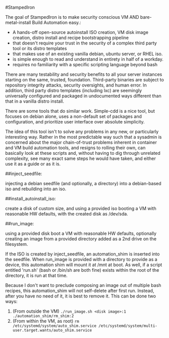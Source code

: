 #StampedIron

The goal of StampedIron is to make security conscious VM AND bare-metal-install Build Automation easy.:

 * A hands-off open-source autoinstall ISO creation, VM disk image creation, distro install and recipe bootstrapping pipeline
 * that doesn't require your trust in the security of a complex third party tool or its distro templates
 * that makes use of an existing vanilla debian, ubuntu server, or RHEL iso.
 * is simple enough to read and understand in entirety in half of a workday.
 * requires no familiarity with a specific scripting language beyond bash

  There are many testability and security benefits to all your server instances starting on the same, trusted, foundation. Third-party binaries are subject to repository integrity attacks, security oversights, and human error. In addition, third party distro templates (including lxc) are seemingly universally configured and packaged in undocumented ways different than that in a vanilla distro install. 

  There are some tools that do similar work. Simple-cdd is a nice tool, but focuses on debian alone, uses a non-default set of packages and configuration, and prioritize user interface over absolute simplicity.

  The idea of this tool isn't to solve any problems in any new, or particularly interesting way. Rather in the most predictable way such that a sysadmin is concerned about the major chain-of-trust problems inherent in container and VM build automation tools, and resigns to rolling their own, can basically look at these scripts and, without having to dig through unrelated complexity, see many exact same steps he would have taken, and either use it as a guide or as it is.

##inject_seedfile:

injecting a debian seedfile (and optionally, a directory) into a debian-based iso and rebuilding into an iso.

##install_autoinstall_iso:

create a disk of custom size, and using a provided iso booting a VM with reasonable HW defaults, with the created disk as /dev/sda.

##run_image:

using a provided disk boot a VM with reasonable HW defaults, optionally creating an image from a provided directory added as a 2nd drive on the filesystem.

If the ISO is created by inject_seedfile, an automation_shim is inserted into the seedfile. When run_image is provided with a directory to provide as a device, this automation shim will mount it at /mnt at boot. As well, if a script entitled 'run.sh' (bash or /bin/sh are both fine) exists within the root of the directory, it is run at that time.

Because I don't want to preclude composing an image out of multiple bash recipes, this automation_shim will not self-delete after first run. Instead, after you have no need of it, it is best to remove it. This can be done two ways:

1. (From outside the VM) ```./run_image.sh <disk image>:1 ./automation_shim/rm_shim:2```
2. (From within the VM, as root) ```rm /etc/systemd/system/auto_shim.service /etc/systemd/system/multi-user.target.wants/auto_shim.service```


  
  
